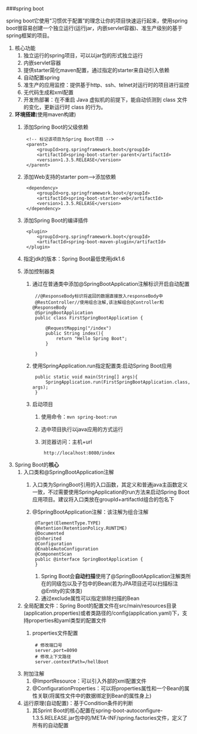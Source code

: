 ###spring boot

spring boot它使用“习惯优于配置”的理念让你的项目快速运行起来，使用spring boot很容易创建一个独立运行(运行jar，内嵌servlet容器)、准生产级别的基于spring框架的项目。

1. 核心功能
	1. 独立运行的spring项目，可以以jar包的形式独立运行
	2. 内嵌servlet容器
	3. 提供starter简化maven配置，通过指定的starter来自动引入依赖
	4. 自动配置spring
	5. 准生产的应用监控：提供基于http、ssh、telnet对运行时的项目进行监控
	6. 无代码生成和xml配置
	7. 开发热部署：在不重启 Java 虚拟机的前提下，能自动侦测到 class 文件的变化，更新运行时 class 的行为。
8. **环境搭建**(使用maven构建)
	1. 添加Spring Boot的父级依赖
	
			<!-- 标记该项目为Spring Boot项目 -->
			<parent>
				<groupId>org.springframework.boot</groupId>
			    <artifactId>spring-boot-starter-parent</artifactId>
			    <version>1.3.5.RELEASE</version>
			</parent>
	2. 添加Web支持的starter pom-->添加依赖

			<dependency>
			    <groupId>org.springframework.boot</groupId>
			    <artifactId>spring-boot-starter-web</artifactId>
			    <version>1.3.5.RELEASE</version>
			</dependency>
	2. 添加Spring Boot的编译插件

			<plugin>
				<groupId>org.springframework.boot</groupId>
				<artifactId>spring-boot-maven-plugin</artifactId>
			</plugin>
	3. 指定jdk的版本：Spring Boot最低使用jdk1.6
	3. 添加控制器类
		1. 通过在普通类中添加@SpringBootApplication注解标识开启自动配置

				//@ResponseBody标识将返回的数据直接放入responseBody中
				@RestController//使用组合注解,该注解组合@Controller和@ResponseBody
				@SpringBootApplication
				public class FirstSpringBootApplication {
				
					@RequestMapping("/index")
					public String index(){
						return "Hello Spring Boot";
					}
					
				}
		2. 使用SpringApplication.run指定配置类:启动Spring Boot应用

				public static void main(String[] args){
					SpringApplication.run(FirstSpringBootApplication.class, args);
				}
		3. 启动项目
			1. 使用命令：`mvn spring-boot:run`
			2. 选中项目执行以java应用的方式运行
			3. 浏览器访问：主机+url

					http://localhost:8080/index
3. Spring Boot的**核心**
	1. 入口类和@SpringBootApplication注解
		1. 入口类为SpringBoot引用的入口函数，其定义和普通java主函数定义一致，不过需要使用SpringApplication的run方法来启动Spring Boot应用项目。建议将入口类放在groupId+artifactId组合的包名下
		2. @SpringBootApplication注解：该注解为组合注解

				@Target(ElementType.TYPE)
				@Retention(RetentionPolicy.RUNTIME)
				@Documented
				@Inherited
				@Configuration
				@EnableAutoConfiguration
				@ComponentScan
				public @interface SpringBootApplication {
				}
			1. Spring Boot会**自动扫描**使用了@SpringBootApplication注解类所在的同级包以及子包中的Bean(若为JPA项目还可以扫描标注@Entity的实体类)
			2. 通过exclude属性可以指定排除扫描的Bean
	3. 全局配置文件：Spring Boot的配置文件在src/main/resources目录(application.properties)或者类路径的/config(application.yaml)下，支持properties和yaml类型的配置文件
		1. properties文件配置
		
				# 修改端口号
				server.port=8090
				# 修改上下文路径	
				server.contextPath=/hellBoot
	3. 附加注解
		1. @ImportResource：可以引入外部的xml配置文件
		2. @ConfigurationProperties：可以将properties属性和一个Bean的属性关联(将属性文件中的数据绑定到Bean的属性身上)
	3. 运行原理(自动配置)：基于Condition条件的判断
		1. 其Sprint Boot的核心配置在spring-boot-autoconfigure-1.3.5.RELEASE.jar包中的/META-INF/spring.factories文件，定义了所有的自动配置

					